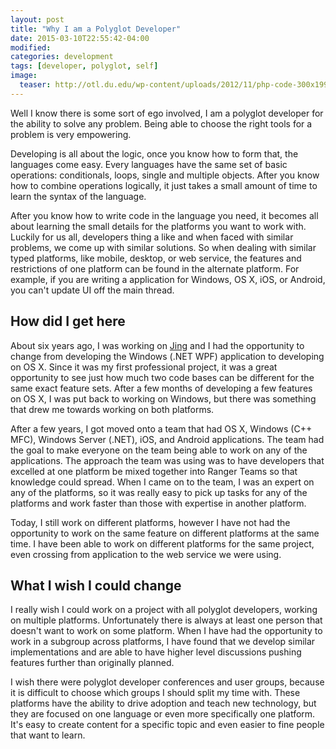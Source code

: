 ```yaml
---
layout: post
title: "Why I am a Polyglot Developer"
date: 2015-03-10T22:55:42-04:00
modified:
categories: development
tags: [developer, polyglot, self]
image:
  teaser: http://otl.du.edu/wp-content/uploads/2012/11/php-code-300x199.png
---
```


Well I know there is some sort of ego involved, I am a polyglot developer for the ability to solve any problem.  Being able to choose the right tools for a problem is very empowering.

Developing is all about the logic, once you know how to form that, the languages come easy.  Every languages have the same set of basic operations: conditionals, loops, single and multiple objects.  After you know how to combine operations logically, it just takes a small amount of time to learn the syntax of the language.

After you know how to write code in the language you need, it becomes all about learning the small details for the platforms you want to work with.  Luckily for us all, developers thing a like and when faced with similar problems, we come up with similar solutions.  So when dealing with similar typed platforms, like mobile, desktop, or web service, the features and restrictions of one platform can be found in the alternate platform. For example, if you are writing a application for Windows, OS X, iOS, or Android, you can't update UI off the main thread.

## How did I get here

About six years ago, I was working on [Jing](http://www.techsmith.com/jing.html) and I had the opportunity to change from developing the Windows (.NET WPF) application to developing on OS X.  Since it was my first professional project, it was a great opportunity to see just how much two code bases can be different for the same exact feature sets.  After a few months of developing a few features on OS X, I was put back to working on Windows, but there was something that drew me towards working on both platforms.

After a few years, I got moved onto a team that had OS X, Windows (C++ MFC), Windows Server (.NET), iOS, and Android applications.  The team had the goal to make everyone on the team being able to work on any of the applications. The approach the team was using was to have developers that excelled at one platform be mixed together into Ranger Teams so that knowledge could spread. When I came on to the team, I was an expert on any of the platforms, so it was really easy to pick up tasks for any of the platforms and work faster than those with expertise in another platform.

Today, I still work on different platforms, however I have not had the opportunity to work on the same feature on different platforms at the same time.  I have been able to work on different platforms for the same project, even crossing from application to the web service we were using.

## What I wish I could change

I really wish I could work on a project with all polyglot developers, working on multiple platforms.  Unfortunately there is always at least one person that doesn't want to work on some platform.  When I have had the opportunity to work in a subgroup across platforms, I have found that we develop similar implementations and are able to have higher level discussions pushing features further than originally planned.

I wish there were polyglot developer conferences and user groups, because it is difficult to choose which groups I should split my time with.  These platforms have the ability to drive adoption and teach new technology, but they are focused on one language or even more specifically one platform.  It's easy to create content for a specific topic and even easier to fine people that want to learn.